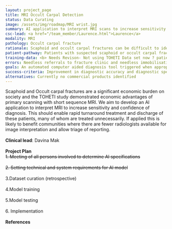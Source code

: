 ```yaml
---
layout: project_page
title: MRI Occult Carpal Detection
status: Data Curating
image: /assets/img/roadmap/MRI wrist.jpg
summary: AI application to interpret MRI scans to increase sensitivity and confidence of diagnosis.
csc-lead: <a href="/team_member/Laurence.html">Laurence</a>
modality: MRI
pathology: Occult carpal fracture
rationale: Scaphoid and occult carpal fractures can be difficult to identify in MR images, typically requiring specialist radiologists that are not always available. This project aims to develop an AI application that can automatically identify these fractures.
patient-pathway: Patients with suspected scaphoid or occult carpal fracture are given an x-ray in A&E, if practitioner cannot identify a fracture patient is referred for MRI.
training-data: <b> Needs Revison- Not using TOHETI Data set now ? patients who attended A&E with suspected scaphoid fracture (n=67) have an MRI as well as an x-ray <b>
errors: Needless referrals to fracture clinic and needless immobilisation in patients who do not have a fracture; possibility of repeated x-rays and referrals to MRI
goals: An automated computer aided diagnosis tool triggered when appropriate MRI data are received able to streamline the workflow and enable faster reads of scans.
success-criteria: Improvement in diagnostic accuracy and diagnostic speed.
alternatives: Currently no commercial products identified 
---
```

Scaphoid and Occult carpal fractures are a significant economic burden on society and the TOHETI study demonstrated economic advantages of primary scanning with short sequence MRI. We aim to develop an AI application to interpret MRI to increase sensitivity and confidence of diagnosis. This should enable rapid turnaround treatment and discharge of these patients, many of whom are treated unnecessarily. If applied this is likely to benefit communities where there are fewer radiologists available for image interpretation and allow triage of reporting.
<br>
<br>
<b>Clinical lead</b>: Davina Mak <br>
<br>
**Project Plan** <br>
<strike> 1.	Meeting of all persons involved to determine AI specifications <br><br> 2.	Setting technical and system requirements for AI model <br> </strike> <br> 3.Dataset curation (retrospective) <br><br>4.Model training <br><br>   5.Model testing<br><br>6.	Implementation
<br>
<br>
<b>References</b>


